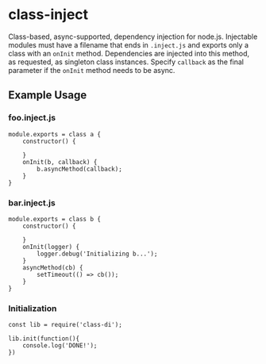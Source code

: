 # class-inject
Class-based, async-supported, dependency injection for node.js.  Injectable modules must have a filename that ends in `.inject.js` and exports only a class with an `onInit` method.  Dependencies are injected into this method, as requested, as singleton class instances.  Specify `callback` as the final parameter if the `onInit` method needs to be async.

## Example Usage

### foo.inject.js
```
module.exports = class a {
    constructor() {

    }
    onInit(b, callback) {
        b.asyncMethod(callback);
    }
}
```

### bar.inject.js
```
module.exports = class b {
    constructor() {

    }
    onInit(logger) {
        logger.debug('Initializing b...');
    }
    asyncMethod(cb) {
        setTimeout(() => cb());
    }
}
```

### Initialization
```
const lib = require('class-di');

lib.init(function(){
    console.log('DONE!');
})
```
